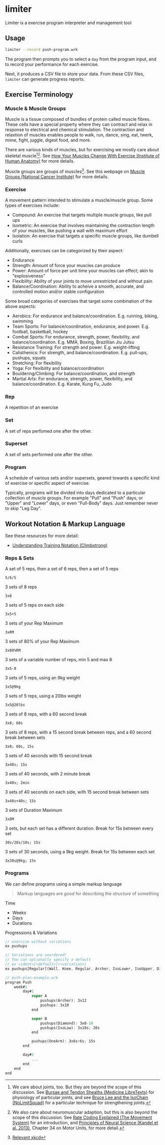 # limiter

Limiter is a exercise program interpreter and management tool

## Usage

```bash
limiter --record push-program.wrk
```

The program then prompts you to select a `day` from the program input,
and to record your performance for each exercise.

Next, it produces a CSV file to store your data.
From these CSV files, `limiter` can generate progress reports.

## Exercise Terminology

### Muscle & Muscle Groups

Muscle is a tissue composed of bundles of protein called muscle fibres.
These cells have a special property where they can contract and relax in response to electrical and chemical stimulation.
The contraction and relaxtion of muscles enables people to walk, run, dance, sing, eat, twerk, mime, fight, juggle, digest food, and more.

There are various kinds of muscles, but for exercising we mostly care about skeletal muscle[^1][^2]. See [How Your Muscles Change With Exercise (Institute of Human Anatomy)](https://www.youtube.com/watch?v=2vXOq-aRtYY) for more details.

[^1]: We care about joints, too. But they are beyond the scope of this discussion. See [Bursae and Tendon Sheaths (Medicine LibreTexts)](https://med.libretexts.org/Bookshelves/Anatomy_and_Physiology/Anatomy_and_Physiology_(Boundless)/8%3A_Joints/8.4%3A_Synovial_Joints/8.4C%3A_Bursae_and_Tendon_Sheaths) for physiology of particular joints, and see [Bruce Lee and the IsoChain (NoLimitSquad)](https://www.youtube.com/watch?v=ALaoOLumD4Y&t=1097s) for a particular technique for strengthening joints.

[^2]: We also care about neuromuscular adaption, but this is also beyond the scope of this discussion. See [Rate Coding Explained (The Movement System)](https://www.youtube.com/watch?v=eJLkrdozT6Q) for an introduction, and [Principles of Neural Science (Kandel et al. 2013)](https://archive.org/details/PrinciplesOfNeuralScienceFifthKANDEL/page/n9/mode/2up), Chapter 34 on Motor Units, for more detail.

Muscle groups are groups of muscles[^3]. See this webpage on [Muscle Groups (National Cancer Institute)](https://training.seer.cancer.gov/anatomy/muscular/groups/) for more details.

[^3]: [Relevant xkcd](https://xkcd.com/703/)

### Exercise

A movement pattern intended to stimulate a muscle/muscle group. Some types of exercises include:

- Compound: An exercise that targets multiple muscle groups, like pull ups
- Isometric: An exercise that involves maintaining the contraction length of your muscles, like pushing a wall with maximum effort 
- Isolation: An exercise that targets a specific muscle groups, like dumbell curls

Additionally, exercises can be categorized by their aspect:

- Endurance
- Strength: Amount of force your muscles can produce
- Power: Amount of force per unit time your muscles can effect; akin to "explosiveness"
- Flexibility: Ability of your joints to move unrestricted and without pain
- Balance/Coordination: Ability to acheive a smooth, accurate, and controlled motion and/or stable configuration

Some broad categories of exercises that target some combination of the above aspects:

- Aerobics: For endurance and balance/coordination. E.g. running, biking, swimming
- Team Sports: For balance/coordination, endurance, and power. E.g. football, basketball, hockey
- Combat Sports: For endurance, strength, power, flexibility, and balance/coordination. E.g. MMA, Boxing, Brazillian Jiu Jutsu
- Resistance Training: For strength and power. E.g. weight-lifting
- Calisthenics: For strength, and balance/coordination. E.g. pull-ups, pushups, squats
- Stretching: For flexibility
- Yoga: For flexibility and balance/coordination
- Bouldering/Climbing: For balance/coordination, and strength
- Martial Arts: For endurance, strength, power, flexibility, and balance/coordination. E.g. Karate, Kung Fu, Judo

### Rep

A repetition of an exercise

### Set

A set of reps perfomed one after the other.

### Superset

A set of sets performed one after the other.

### Program

A schedule of various sets and/or supersets, geared towards a specific kind of exercise or specific aspect of exercise.

Typically, programs will be divided into days dedicated to a particular collection of muscle groups.
For example "Pull" and "Push" days, or "Upper" and "Lower" days, or even "Full-Body" days.
Just remember never to skip "Leg Day".

## Workout Notation & Markup Language

See these resources for more detail:

- [Understanding Training Notation (Climbstrong)](https://www.climbstrong.com/education-center/understanding-training-notation/)

### Reps & Sets

A set of 5 reps, then a set of 6 reps, then a set of 5 reps

```
5/6/5
```

3 sets of 8 reps

```
3x8
```

3 sets of 5 reps on each side

```
3x5+5
```

3 sets of your Rep Maximum

```
3xRM
```

3 sets of 80% of your Rep Maximum
```
3x80%RM
```

3 sets of a variable number of reps, min 5 and max 8

```
3x5-8
```

3 sets of 5 reps, using an 9kg weight

```
3x5@9kg
```

3 sets of 5 reps, using a 20lbs weight

```
3x5@20lbs
```

3 sets of 8 reps, with a 60 second break

```
3x8; 60s
```

3 sets of 8 reps, with a 15 second break between reps, and a 60 second break between sets

```
3x8; 60s, 15s
```

3 sets of 40 seconds with 15 second break

```
3x40s; 15s
```

3 sets of 40 seconds, with 2 minute break

```
3x40s; 2min
```

3 sets of 40 seconds on each side, with 15 second break between sets

```
3x40s+40s; 15s
```

3 sets of Duration Maximum

```
3xDM
```

3 sets, but each set has a different duration. Break for 15s between every set

```
30s/20s/10s; 15s
```

3 sets of 30 seconds, using a 9kg weight. Break for 15s between each set

```
3x30s@9kg; 15s
```

### Programs

We can define programs using a simple markup language

> Markup languages are good for describing the _structure_ of something


Time
- Weeks
- Days
- Durations

Progressions & Variations
```rust
// exercise without variations
ex pushups

// Variations are unordered!
// You can optionally specify a default
// ex <ident>[<default>](<variation>)
ex pushups[Regular](Wall, Knee, Regular, Archer, IsoLower, IsoUpper, Diamond, Handstand, Planche, OneArm)
```

```rust
// push-plan-example.wrk
program Push
    week#1
        day#1
            super A
                pushups(Archer): 3x12
                pushups: 3x10
            end

            super B
                pushups(Diamond): 3x8-10
                pushups(IsoLow): 3x10s; 20s
            end

            pushups(OneArm): 3x6s+6s; 15s
        end

        day#2
            ...
        end
    end
end
```
